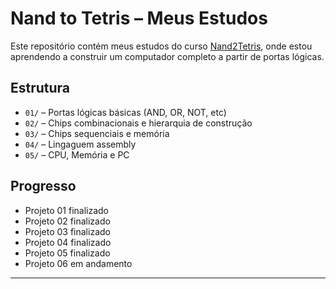 # Nand to Tetris – Meus Estudos 

Este repositório contém meus estudos do curso [Nand2Tetris](https://www.nand2tetris.org/), onde estou aprendendo a construir um computador completo a partir de portas lógicas.

## Estrutura

- `01/` – Portas lógicas básicas (AND, OR, NOT, etc)
- `02/` – Chips combinacionais e hierarquia de construção
- `03/` – Chips sequenciais e memória
- `04/` – Lingaguem assembly
- `05/` – CPU, Memória e PC
## Progresso

- Projeto 01 finalizado 
- Projeto 02 finalizado 
- Projeto 03 finalizado 
- Projeto 04 finalizado
- Projeto 05 finalizado
- Projeto 06 em andamento
---

